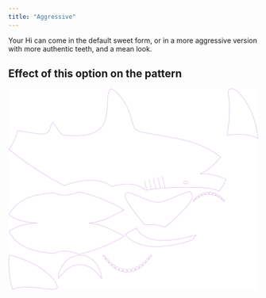 ```yaml
---
title: "Aggressive"
---
```


Your Hi can come in the default sweet form, or in a more aggressive
version with more authentic teeth, and a mean look.

## Effect of this option on the pattern

![This image shows the effect of this option by superimposing several variants that have a different value for this option](hi_aggressive_sample.svg "Effect of this option on the pattern")
